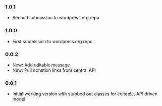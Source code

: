 ### 1.0.1 ###

* Second submission to wordpress.org repo

### 1.0.0 ###

* First submission to wordpress.org repo

### 0.0.2 ###

* New: Add editable message
* New: Pull donation links from central API

### 0.0.1 ###

* Initial working version with stubbed out classes for editable, API driven model
